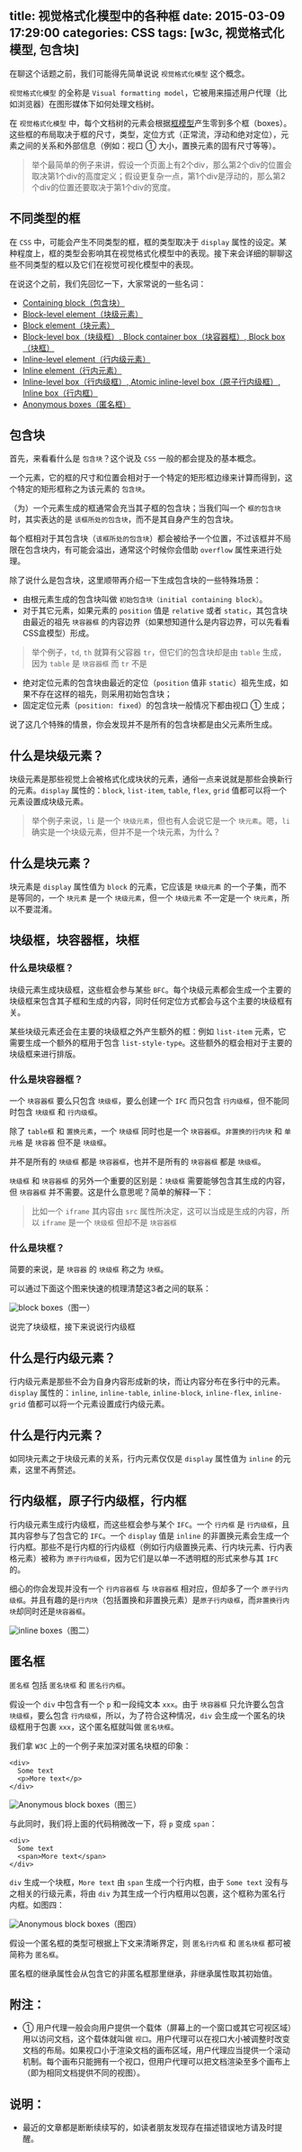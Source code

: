 title: 视觉格式化模型中的各种框
date: 2015-03-09 17:29:00
categories: CSS
tags: [w3c, 视觉格式化模型, 包含块]
---

在聊这个话题之前，我们可能得先简单说说 `视觉格式化模型` 这个概念。

`视觉格式化模型` 的全称是 `Visual formatting model`，它被用来描述用户代理（比如浏览器）在图形媒体下如何处理文档树。

在 `视觉格式化模型` 中，每个文档树的元素会根据[框模型](http://www.w3.org/TR/CSS2/box.html)产生零到多个框（boxes）。这些框的布局取决于框的尺寸，类型，定位方式（正常流，浮动和绝对定位），元素之间的关系和外部信息（例如：视口 ① 大小，置换元素的固有尺寸等等）。

> 举个最简单的例子来讲，假设一个页面上有2个div，那么第2个div的位置会取决第1个div的高度定义；假设更复杂一点，第1个div是浮动的，那么第2个div的位置还要取决于第1个div的宽度。

## 不同类型的框

在 `CSS` 中，可能会产生不同类型的框，框的类型取决于 `display` 属性的设定。某种程度上，框的类型会影响其在视觉格式化模型中的表现。接下来会详细的聊聊这些不同类型的框以及它们在视觉可视化模型中的表现。

在说这个之前，我们先回忆一下，大家常说的一些名词：

<!--more-->

* [Containing block（包含块）](#containing-block)
* [Block-level element（块级元素）](#block-level-element)
* [Block element（块元素）](#block-element)
* [Block-level box（块级框）, Block container box（块容器框）, Block box（块框）](#block-boxes)
* [Inline-level element（行内级元素）](#inline-level-element)
* [Inline element（行内元素）](#inline-element)
* [Inline-level box（行内级框）, Atomic inline-level box（原子行内级框）, Inline box（行内框）](#inline-boxes)
* [Anonymous boxes（匿名框）](#anonymous-boxes)

<a name="containing-block"></a>
## 包含块

首先，来看看什么是 `包含块`？这个说及 `CSS` 一般的都会提及的基本概念。

一个元素，它的框的尺寸和位置会相对于一个特定的矩形框边缘来计算而得到，这个特定的矩形框称之为该元素的 `包含块`。

（为）一个元素生成的框通常会充当其子框的包含块；当我们叫一个 `框的包含块` 时，其实表达的是 `该框所处的包含块`，而不是其自身产生的包含块。

每个框相对于其包含块（`该框所处的包含块`）都会被给予一个位置，不过该框并不局限在包含块内，有可能会溢出，通常这个时候你会借助 `overflow` 属性来进行处理。

除了说什么是包含块，这里顺带再介绍一下生成包含块的一些特殊场景：

* 由根元素生成的包含块叫做 `初始包含块（initial containing block）`。
* 对于其它元素，如果元素的 `position` 值是 `relative` 或者 `static`，其包含块由最近的祖先 `块容器框` 的内容边界（如果想知道什么是内容边界，可以先看看CSS盒模型）形成。
> 举个例子，`td`, `th` 就算有父容器 `tr`，但它们的包含块却是由 `table` 生成，因为 `table` 是 `块容器框` 而 `tr` 不是

* 绝对定位元素的包含块由最近的定位（`position` 值非 `static`）祖先生成，如果不存在这样的祖先，则采用初始包含块；
* 固定定位元素（`position: fixed`）的包含块一般情况下都由视口 ① 生成；

说了这几个特殊的情景，你会发现并不是所有的包含块都是由父元素所生成。

<a name="block-level-element"></a>
## 什么是块级元素？

块级元素是那些视觉上会被格式化成块状的元素，通俗一点来说就是那些会换新行的元素。`display` 属性的：`block`, `list-item`, `table`, `flex`, `grid` 值都可以将一个元素设置成块级元素。

> 举个例子来说，`li` 是一个 `块级元素`，但也有人会说它是一个 `块元素`。嗯，`li` 确实是一个块级元素，但并不是一个块元素，为什么？

<a name="block-element"></a>
## 什么是块元素？

块元素是 `display` 属性值为 `block` 的元素，它应该是 `块级元素` 的一个子集，而不是等同的，一个 `块元素` 是一个 `块级元素`，但一个 `块级元素` 不一定是一个 `块元素`，所以不要混淆。

<a name="block-boxes"></a>
## 块级框，块容器框，块框

### 什么是块级框？

块级元素生成块级框，这些框会参与某些 `BFC`。每个块级元素都会生成一个主要的块级框来包含其子框和生成的内容，同时任何定位方式都会与这个主要的块级框有关。

某些块级元素还会在主要的块级框之外产生额外的框：例如 `list-item` 元素，它需要生成一个额外的框用于包含 `list-style-type`。这些额外的框会相对于主要的块级框来进行排版。

### 什么是块容器框？

一个 `块容器框` 要么只包含 `块级框`，要么创建一个 `IFC` 而只包含 `行内级框`，但不能同时包含 `块级框` 和 `行内级框`。

除了 `table框` 和 `置换元素`，一个 `块级框` 同时也是一个 `块容器框`。`非置换的行内块` 和 `单元格` 是 `块容器` 但不是 `块级框`。

并不是所有的 `块级框` 都是 `块容器框`，也并不是所有的 `块容器框` 都是 `块级框`。

`块级框` 和 `块容器框` 的另外一个重要的区别是：`块级框` 需要能够包含其生成的内容，但 `块容器框` 并不需要。这是什么意思呢？简单的解释一下：

> 比如一个 `iframe` 其内容由 `src` 属性所决定，这可以当成是生成的内容，所以 `iframe` 是一个 `块级框` 但却不是 `块容器框`

### 什么是块框？

简要的来说，是 `块容器` 的 `块级框` 称之为 `块框`。

可以通过下面这个图来快速的梳理清楚这3者之间的联系：

![block boxes](../../../../../image/boxes/block-boxes.png)（图一）

说完了块级框，接下来说说行内级框

<a name="inline-level-element"></a>
## 什么是行内级元素？

行内级元素是那些不会为自身内容形成新的块，而让内容分布在多行中的元素。`display` 属性的：`inline`, `inline-table`, `inline-block`, `inline-flex`, `inline-grid` 值都可以将一个元素设置成行内级元素。

<a name="inline-element"></a>
## 什么是行内元素？

如同块元素之于块级元素的关系，行内元素仅仅是 `display` 属性值为 `inline` 的元素，这里不再赘述。

<a name="inline-boxes"></a>
## 行内级框，原子行内级框，行内框

行内级元素生成行内级框，而这些框会参与某个 `IFC`。一个 `行内框` 是 `行内级框`，且其内容参与了包含它的 `IFC`。一个 `display` 值是 `inline` 的非置换元素会生成一个行内框。那些不是行内框的行内级框（例如行内级置换元素、行内块元素、行内表格元素）被称为 `原子行内级框`，因为它们是以单一不透明框的形式来参与其 `IFC` 的。

细心的你会发现并没有一个 `行内容器框` 与 `块容器框` 相对应，但却多了一个 `原子行内级框`。并且有趣的是`行内块`（包括置换和非置换元素）是`原子行内级框`，而`非置换行内块`却同时还是`块容器框`。

![inline boxes](../../../../../image/boxes/inline-boxes.png)（图二）

<a name="anonymous-boxes"></a>
## 匿名框

`匿名框` 包括 `匿名块框` 和 `匿名行内框`。

假设一个 `div` 中包含有一个 `p` 和一段纯文本 `xxx`。由于 `块容器框` 只允许要么包含 `块级框`，要么包含 `行内级框`，所以，为了符合这种情况，`div` 会生成一个匿名的块级框用于包裹 `xxx`，这个匿名框就叫做 `匿名块框`。

我们拿 `W3C` 上的一个例子来加深对匿名块框的印象：

```
<div>
  Some text
  <p>More text</p>
</div>
```

![Anonymous block boxes](http://www.w3.org/TR/CSS2/images/anon-block.png)（图三）

与此同时，我们将上面的代码稍微改一下，将 `p` 变成 `span`：

```
<div>
  Some text
  <span>More text</span>
</div>
```

`div` 生成一个块框，`More text` 由 `span` 生成一个行内框，由于 `Some text` 没有与之相关的行级元素，将由 `div` 为其生成一个行内框用以包裹，这个框称为匿名行内框。如图四：

![Anonymous block boxes](../../../../../image/boxes/anon-inline.png)（图四）

假设一个匿名框的类型可根据上下文来清晰界定，则 `匿名行内框` 和 `匿名块框` 都可被简称为 `匿名框`。

匿名框的继承属性会从包含它的非匿名框那里继承，非继承属性取其初始值。

## 附注：

* ① 用户代理一般会向用户提供一个载体（屏幕上的一个窗口或其它可视区域）用以访问文档，这个载体就叫做 `视口`。用户代理可以在视口大小被调整时改变文档的布局。如果视口小于渲染文档的画布区域，用户代理应当提供一个滚动机制。每个画布只能拥有一个视口，但用户代理可以把文档渲染至多个画布上（即为相同文档提供不同的视图）。

## 说明：

* 最近的文章都是断断续续写的，如读者朋友发现存在描述错误地方请及时提醒。
